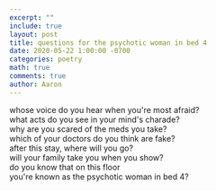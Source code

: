 ```yaml
---
excerpt: ""
include: true
layout: post
title: questions for the psychotic woman in bed 4
date: 2020-05-22 1:00:00 -0700
categories: poetry
math: true
comments: true
author: Aaron
---
```


whose voice do you hear when you're most afraid?  
what acts do you see in your mind's charade?  
why are you scared of the meds you take?  
which of your doctors do you think are fake?  
after this stay, where will you go?  
will your family take you when you show?  
do you know that on this floor  
you're known as the psychotic woman in bed 4?
